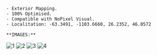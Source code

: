     - Exterior Mapping.
    - 100% Optimised.
    - Compatible with NoPixel Visual.
    - Localitation: -63.3491, -1103.6660, 26.2352, 46.0572

    **IMAGES:**

![1](https://i.imgur.com/Kc2zXlx.png)
![2](https://i.imgur.com/QG9KQvw.png)
![3](https://i.imgur.com/YQSJuX9.png)
![4](https://i.imgur.com/wtIrjlb.png)
